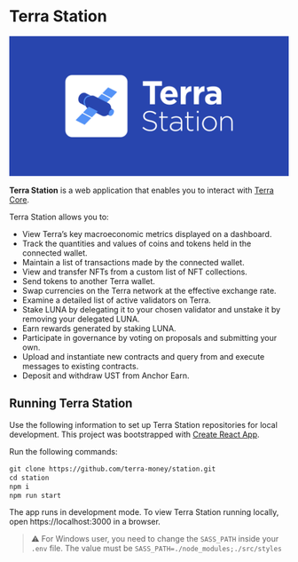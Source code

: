 # Terra Station

![Banner](Banner.png)

**Terra Station** is a web application that enables you to interact with [Terra Core](https://github.com/terra-money/core).

Terra Station allows you to:

- View Terra’s key macroeconomic metrics displayed on a dashboard.
- Track the quantities and values of coins and tokens held in the connected wallet.
- Maintain a list of transactions made by the connected wallet.
- View and transfer NFTs from a custom list of NFT collections.
- Send tokens to another Terra wallet.
- Swap currencies on the Terra network at the effective exchange rate.
- Examine a detailed list of active validators on Terra.
- Stake LUNA by delegating it to your chosen validator and unstake it by removing your delegated LUNA.
- Earn rewards generated by staking LUNA.
- Participate in governance by voting on proposals and submitting your own.
- Upload and instantiate new contracts and query from and execute messages to existing contracts.
- Deposit and withdraw UST from Anchor Earn.

## Running Terra Station

Use the following information to set up Terra Station repositories for local development.
This project was bootstrapped with [Create React App](https://create-react-app.dev/).

Run the following commands:

```
git clone https://github.com/terra-money/station.git
cd station
npm i
npm run start
```

The app runs in development mode. To view Terra Station running locally, open https://localhost:3000 in a browser.

> :warning: For Windows user, you need to change the `SASS_PATH` inside your `.env` file.
> The value must be `SASS_PATH=./node_modules;./src/styles`
